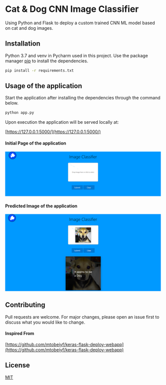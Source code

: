 # Cat & Dog CNN Image Classifier

Using Python and Flask to deploy a custom trained CNN ML model based on cat and dog images.

## Installation

Python 3.7 and venv in Pycharm used in this project. Use the package manager [pip](https://pip.pypa.io/en/stable/) to install the dependencies. 

```bash
pip install -r requirements.txt
```

## Usage of the application
Start the application after installing the dependencies through the command below.

```python
python app.py
```
Upon execution the application will be served locally at:

[https://127.0.0.1:5000/](https://127.0.0.1:5000/)

#### Initial Page of the application

![alt text](https://github.com/haxamxam/CNN_ImageClassifier_CatDog/blob/main/First_Image.png?raw=true)

#### Predicted Image of the application
![alt text](https://github.com/haxamxam/CNN_ImageClassifier_CatDog/blob/main/Predicted_Image.png?raw=true)


## Contributing
Pull requests are welcome. For major changes, please open an issue first to discuss what you would like to change.


#### Inspired From
[https://github.com/mtobeiyf/keras-flask-deploy-webapp](https://github.com/mtobeiyf/keras-flask-deploy-webapp)

## License
[MIT](https://choosealicense.com/licenses/mit/)
